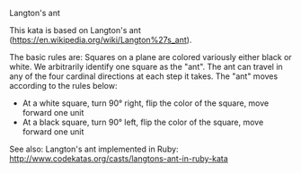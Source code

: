 Langton's ant

This kata is based on Langton's ant (https://en.wikipedia.org/wiki/Langton%27s_ant).

The basic rules are:
Squares on a plane are colored variously either black or white. We arbitrarily identify one square as the "ant". The ant can travel in any of the four cardinal directions at each step it takes. The "ant" moves according to the rules below:
- At a white square, turn 90° right, flip the color of the square, move forward one unit
- At a black square, turn 90° left, flip the color of the square, move forward one unit

See also:
Langton's ant implemented in Ruby: http://www.codekatas.org/casts/langtons-ant-in-ruby-kata
